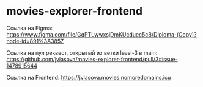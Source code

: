 # movies-explorer-frontend

Ссылка на Figma: https://www.figma.com/file/GqPTLwwxsjDmKUcduec5cB/Diploma-(Copy)?node-id=891%3A3857

Cсылка на пул реквест, открытый из ветки level-3 в main:
https://github.com/jvlasova/movies-explorer-frontend/pull/3#issue-1478915644

Cсылка на Frontend:
https://jvlasova.movies.nomoredomains.icu